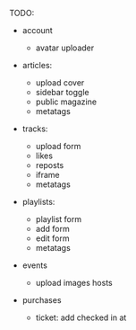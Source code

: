 TODO:

  + account
    + avatar uploader
  + articles: 
    + upload cover
    + sidebar toggle
    + public magazine
    + metatags
  + tracks: 
    + upload form
    + likes
    + reposts
    + iframe
    + metatags

  + playlists:
    + playlist form
    + add form
    + edit form
    + metatags

  + events
    + upload images hosts

  + purchases
    + ticket: add checked in at
